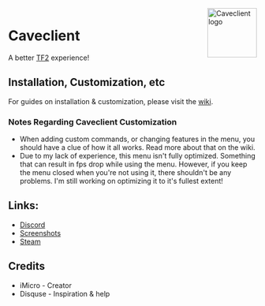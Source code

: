 
<img align="right" alt="Caveclient logo" width="100" src="https://i.imgur.com/zgwWtnd.png">

# Caveclient
A better [TF2](https://store.steampowered.com/app/440/Team_Fortress_2/) experience!

## Installation, Customization, etc
For guides on installation & customization, please visit the [wiki](https://github.com/tf2iMicro/caveclient/wiki).

### Notes Regarding Caveclient Customization
- When adding custom commands, or changing features in the menu, you should have a clue of how it all works. Read more about that on the wiki.
- Due to my lack of experience, this menu isn't fully optimized. Something that can result in fps drop while using the menu. However, if you keep the menu closed when you're not using it, there shouldn't be any problems. I'm still working on optimizing it to it's fullest extent!

## Links:
* [Discord](https://discord.gg/RfgA6wqzZP)
* [Screenshots](https://imgur.com/a/dsjLWsd)
* [Steam](https://steamcommunity.com/profiles/76561198344765754)

## Credits
* iMicro - Creator
* Disquse - Inspiration & help
